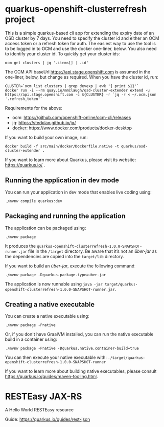 # quarkus-openshift-clusterrefresh project

This is a simple quarkus-based cli app for extending the expiry date of an OSD cluster by 7 days. You need to specify the cluster id and either an OCM access token or a refresh token for auth. The easiest way to use the tool is to be logged in to OCM and use the docker one-liner, below. You also need to identify your cluster id. To quickly get your cluster ids:
```
ocm get clusters | jq '.items[] | .id'
```
The OCM API baseUrl https://api.stage.openshift.com is assumed in the one-liner, below, but change as required. When you have the cluster id, run:
```
CLUSTER=`ocm list clusters | grep devexp | awk '{ print $1}'`
docker run -i --rm quay.io/mmclaugh/osd-cluster-extender extend -u https://api.stage.openshift.com -c ${CLUSTER} -r `jq -r < ~/.ocm.json '.refresh_token'`
```
Requirements for the above:
- ocm: https://github.com/openshift-online/ocm-cli/releases
- jq: https://stedolan.github.io/jq/
- docker: https://www.docker.com/products/docker-desktop

If you want to build your own image, run:
```./mvnw clean package -Pnative -Dquarkus.native.container-build=true
docker build -f src/main/docker/Dockerfile.native -t quarkus/osd-cluster-extender .
```

If you want to learn more about Quarkus, please visit its website: https://quarkus.io/ .

## Running the application in dev mode

You can run your application in dev mode that enables live coding using:
```shell script
./mvnw compile quarkus:dev
```

## Packaging and running the application

The application can be packaged using:
```shell script
./mvnw package
```
It produces the `quarkus-openshift-clusterrefresh-1.0.0-SNAPSHOT-runner.jar` file in the `/target` directory.
Be aware that it’s not an _über-jar_ as the dependencies are copied into the `target/lib` directory.

If you want to build an _über-jar_, execute the following command:
```shell script
./mvnw package -Dquarkus.package.type=uber-jar
```

The application is now runnable using `java -jar target/quarkus-openshift-clusterrefresh-1.0.0-SNAPSHOT-runner.jar`.

## Creating a native executable

You can create a native executable using: 
```shell script
./mvnw package -Pnative
```

Or, if you don't have GraalVM installed, you can run the native executable build in a container using: 
```shell script
./mvnw package -Pnative -Dquarkus.native.container-build=true
```

You can then execute your native executable with: `./target/quarkus-openshift-clusterrefresh-1.0.0-SNAPSHOT-runner`

If you want to learn more about building native executables, please consult https://quarkus.io/guides/maven-tooling.html.

# RESTEasy JAX-RS

<p>A Hello World RESTEasy resource</p>

Guide: https://quarkus.io/guides/rest-json
